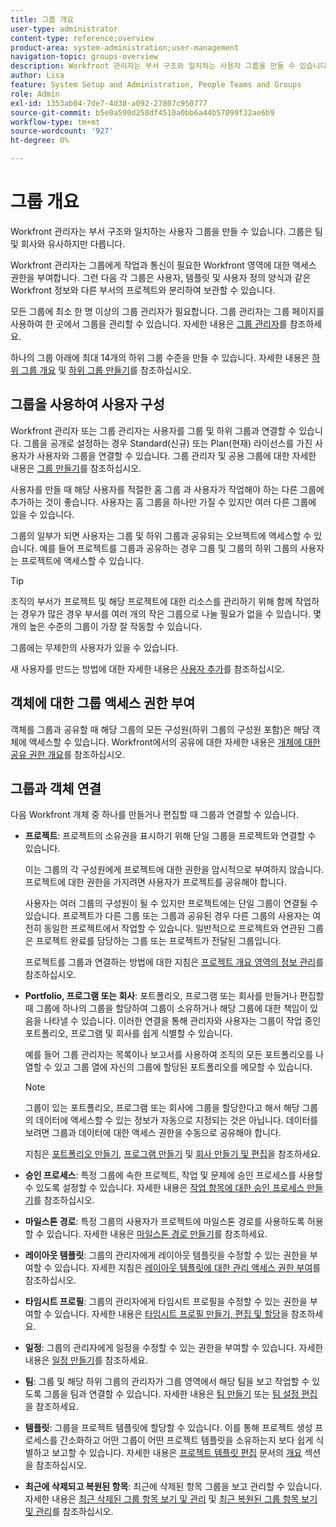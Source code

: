 ```yaml
---
title: 그룹 개요
user-type: administrator
content-type: reference;overview
product-area: system-administration;user-management
navigation-topic: groups-overview
description: Workfront 관리자는 부서 구조와 일치하는 사용자 그룹을 만들 수 있습니다. 그룹은 팀 및 회사와 유사하지만 다릅니다.
author: Lisa
feature: System Setup and Administration, People Teams and Groups
role: Admin
exl-id: 1353ab04-7de7-4d30-a092-27807c950777
source-git-commit: b5e0a590d258df4510a0bb6a44b57099f32ae6b9
workflow-type: tm+mt
source-wordcount: '927'
ht-degree: 0%

---
```


# 그룹 개요

<!-- Audited: 01/2024 -->

Workfront 관리자는 부서 구조와 일치하는 사용자 그룹을 만들 수 있습니다. 그룹은 팀 및 회사와 유사하지만 다릅니다.

Workfront 관리자는 그룹에게 작업과 통신이 필요한 Workfront 영역에 대한 액세스 권한을 부여합니다. 그런 다음 각 그룹은 사용자, 템플릿 및 사용자 정의 양식과 같은 Workfront 정보와 다른 부서의 프로젝트와 분리하여 보관할 수 있습니다.

모든 그룹에 최소 한 명 이상의 그룹 관리자가 필요합니다. 그룹 관리자는 그룹 페이지를 사용하여 한 곳에서 그룹을 관리할 수 있습니다. 자세한 내용은 [그룹 관리자](../../../administration-and-setup/manage-groups/group-roles/group-administrators.md)를 참조하세요.

하나의 그룹 아래에 최대 14개의 하위 그룹 수준을 만들 수 있습니다. 자세한 내용은 [하위 그룹 개요](../../../administration-and-setup/manage-groups/groups-overview/subgroups.md) 및 [하위 그룹 만들기](../../../administration-and-setup/manage-groups/create-and-manage-subgroups/create-a-subgroup.md)를 참조하십시오.

## 그룹을 사용하여 사용자 구성

Workfront 관리자 또는 그룹 관리자는 사용자를 그룹 및 하위 그룹과 연결할 수 있습니다. 그룹을 공개로 설정하는 경우 Standard(신규) 또는 Plan(현재) 라이선스를 가진 사용자가 사용자와 그룹을 연결할 수 있습니다. 그룹 관리자 및 공용 그룹에 대한 자세한 내용은 [그룹 만들기](../../../administration-and-setup/manage-groups/create-and-manage-groups/create-a-group.md)를 참조하십시오.

사용자를 만들 때 해당 사용자를 적절한 홈 그룹 과 사용자가 작업해야 하는 다른 그룹에 추가하는 것이 좋습니다. 사용자는 홈 그룹을 하나만 가질 수 있지만 여러 다른 그룹에 있을 수 있습니다.

그룹의 일부가 되면 사용자는 그룹 및 하위 그룹과 공유되는 오브젝트에 액세스할 수 있습니다. 예를 들어 프로젝트를 그룹과 공유하는 경우 그룹 및 그룹의 하위 그룹의 사용자는 프로젝트에 액세스할 수 있습니다.

>[!TIP]
>
>조직의 부서가 프로젝트 및 해당 프로젝트에 대한 리소스를 관리하기 위해 함께 작업하는 경우가 많은 경우 부서를 여러 개의 작은 그룹으로 나눌 필요가 없을 수 있습니다. 몇 개의 높은 수준의 그룹이 가장 잘 작동할 수 있습니다.

그룹에는 무제한의 사용자가 있을 수 있습니다.

새 사용자를 만드는 방법에 대한 자세한 내용은 [사용자 추가](../../../administration-and-setup/add-users/add-users.md)를 참조하십시오.

## 객체에 대한 그룹 액세스 권한 부여

객체를 그룹과 공유할 때 해당 그룹의 모든 구성원(하위 그룹의 구성원 포함)은 해당 객체에 액세스할 수 있습니다. Workfront에서의 공유에 대한 자세한 내용은 [개체에 대한 공유 권한 개요](../../../workfront-basics/grant-and-request-access-to-objects/sharing-permissions-on-objects-overview.md)를 참조하십시오.

## 그룹과 객체 연결

다음 Workfront 개체 중 하나를 만들거나 편집할 때 그룹과 연결할 수 있습니다.

* **프로젝트**: 프로젝트의 소유권을 표시하기 위해 단일 그룹을 프로젝트와 연결할 수 있습니다.

  이는 그룹의 각 구성원에게 프로젝트에 대한 권한을 암시적으로 부여하지 않습니다. 프로젝트에 대한 권한을 가지려면 사용자가 프로젝트를 공유해야 합니다.

  사용자는 여러 그룹의 구성원이 될 수 있지만 프로젝트에는 단일 그룹이 연결될 수 있습니다. 프로젝트가 다른 그룹 또는 그룹과 공유된 경우 다른 그룹의 사용자는 여전히 동일한 프로젝트에서 작업할 수 있습니다. 일반적으로 프로젝트와 연관된 그룹은 프로젝트 완료를 담당하는 그룹 또는 프로젝트가 전달된 그룹입니다.

  프로젝트를 그룹과 연결하는 방법에 대한 지침은 [프로젝트 개요 영역의 정보 관리](../../../manage-work/projects/manage-projects/understand-project-overview-area.md)를 참조하십시오.

* **Portfolio, 프로그램 또는 회사**: 포트폴리오, 프로그램 또는 회사를 만들거나 편집할 때 그룹에 하나의 그룹을 할당하여 그룹이 소유하거나 해당 그룹에 대한 책임이 있음을 나타낼 수 있습니다. 이러한 연결을 통해 관리자와 사용자는 그룹이 작업 중인 포트폴리오, 프로그램 및 회사를 쉽게 식별할 수 있습니다.

  예를 들어 그룹 관리자는 목록이나 보고서를 사용하여 조직의 모든 포트폴리오를 나열할 수 있고 그룹 열에 자신의 그룹에 할당된 포트폴리오를 메모할 수 있습니다.

  >[!NOTE]
  >
  >그룹이 있는 포트폴리오, 프로그램 또는 회사에 그룹을 할당한다고 해서 해당 그룹의 데이터에 액세스할 수 있는 정보가 자동으로 지정되는 것은 아닙니다. 데이터를 보려면 그룹과 데이터에 대한 액세스 권한을 수동으로 공유해야 합니다.

  지침은 [포트폴리오 만들기](../../../manage-work/portfolios/create-and-manage-portfolios/create-portfolios.md), [프로그램 만들기](../../../manage-work/portfolios/create-and-manage-programs/create-program.md) 및 [회사 만들기 및 편집](../../../administration-and-setup/set-up-workfront/organizational-setup/create-and-edit-companies.md)을 참조하세요.

* **승인 프로세스**: 특정 그룹에 속한 프로젝트, 작업 및 문제에 승인 프로세스를 사용할 수 있도록 설정할 수 있습니다. 자세한 내용은 [작업 항목에 대한 승인 프로세스 만들기](../../../administration-and-setup/customize-workfront/configure-approval-milestone-processes/create-approval-processes.md)를 참조하십시오.
* **마일스톤 경로**: 특정 그룹의 사용자가 프로젝트에 마일스톤 경로를 사용하도록 허용할 수 있습니다. 자세한 내용은 [마일스톤 경로 만들기](../../../administration-and-setup/customize-workfront/configure-approval-milestone-processes/create-milestone-path.md)를 참조하세요.
* **레이아웃 템플릿**: 그룹의 관리자에게 레이아웃 템플릿을 수정할 수 있는 권한을 부여할 수 있습니다. 자세한 지침은 [레이아웃 템플릿에 대한 관리 액세스 권한 부여](../../../administration-and-setup/customize-workfront/use-layout-templates/grant-admin-access-layout-template.md)를 참조하십시오.

* **타임시트 프로필**: 그룹의 관리자에게 타임시트 프로필을 수정할 수 있는 권한을 부여할 수 있습니다. 자세한 내용은 [타임시트 프로필 만들기, 편집 및 할당](../../../timesheets/create-and-manage-timesheets/create-timesheet-profiles.md)을 참조하세요.

* **일정**: 그룹의 관리자에게 일정을 수정할 수 있는 권한을 부여할 수 있습니다. 자세한 내용은 [일정 만들기](../../../administration-and-setup/set-up-workfront/configure-timesheets-schedules/create-schedules.md)를 참조하세요.
* **팀**: 그룹 및 해당 하위 그룹의 관리자가 그룹 영역에서 해당 팀을 보고 작업할 수 있도록 그룹을 팀과 연결할 수 있습니다. 자세한 내용은 [팀 만들기](../../../people-teams-and-groups/create-and-manage-teams/create-a-team.md) 또는 [팀 설정 편집](../../../people-teams-and-groups/create-and-manage-teams/edit-team-settings.md)을 참조하세요.
* **템플릿**: 그룹을 프로젝트 템플릿에 할당할 수 있습니다. 이를 통해 프로젝트 생성 프로세스를 간소화하고 어떤 그룹이 어떤 프로젝트 템플릿을 소유하는지 보다 쉽게 식별하고 보고할 수 있습니다. 자세한 내용은 [프로젝트 템플릿 편집](../../../manage-work/projects/create-and-manage-templates/edit-templates.md) 문서의 [개요](../../../manage-work/projects/create-and-manage-templates/edit-templates.md#overview) 섹션을 참조하십시오.

* **최근에 삭제되고 복원된 항목**: 최근에 삭제된 항목 그룹을 보고 관리할 수 있습니다. 자세한 내용은 [최근 삭제된 그룹 항목 보기 및 관리](../../../administration-and-setup/manage-groups/work-with-group-objects/view-manage-groups-recently-deleted-objects.md) 및 [최근 복원된 그룹 항목 보기 및 관리](../../../administration-and-setup/manage-groups/work-with-group-objects/view-manage-groups-recently-restored-objects.md)를 참조하십시오.
